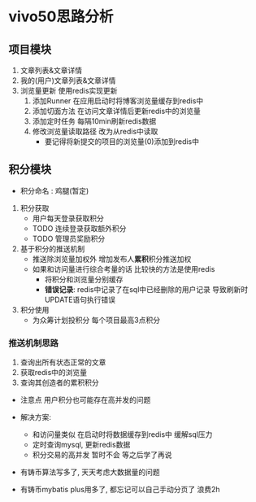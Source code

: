 # vivo50思路分析
## 项目模块
1. 文章列表&文章详情
2. 我的(用户)文章列表&文章详情
3. 浏览量更新 使用redis实现更新
    1. 添加Runner 在应用启动时将博客浏览量缓存到redis中
    2. 添加切面方法 在访问文章详情后更新redis中的浏览量
    3. 添加定时任务 每隔10min刷新redis数据
    4. 修改浏览量读取路径 改为从redis中读取
       - 要记得将新提交的项目的浏览量(0)添加到redis中


## 积分模块
- 积分命名 : 鸡腿(暂定)
1. 积分获取
    - 用户每天登录获取积分
    - TODO 连续登录获取额外积分
    - TODO 管理员奖励积分
2. 基于积分的推送机制
    - 推送除浏览量加权外 增加发布人**累积**积分推送加权
    - 如果和访问量进行综合考量的话 比较快的方法是使用redis
      - 将积分和浏览量分别缓存
      - **错误记录**: redis中记录了在sql中已经删除的用户记录 导致刷新时UPDATE语句执行错误
3. 积分使用
    - 为众筹计划投积分 每个项目最高3点积分

### 推送机制思路
1. 查询出所有状态正常的文章
2. 获取redis中的浏览量
3. 查询其创造者的累积积分

- 注意点 用户积分也可能存在高并发的问题
- 解决方案: 
  - 和访问量类似 在启动时将数据缓存到redis中 缓解sql压力
  - 定时查询mysql, 更新redis数据
  - 积分交易的高并发 暂时不会 等之后学了再说

- 有铸币算法写多了, 天天考虑大数据量的问题
- 有铸币mybatis plus用多了, 都忘记可以自己手动分页了 浪费2h